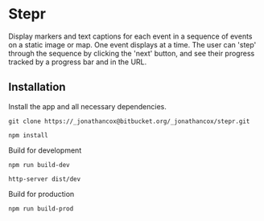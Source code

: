 Stepr
====
Display markers and text captions for each event in a sequence of events on a static image or map. One event displays at a time. The user can 'step' through the sequence by clicking the 'next' button, and see their progress tracked by a progress bar and in the URL. 

Installation
------------
Install the app and all necessary dependencies.
```
git clone https://_jonathancox@bitbucket.org/_jonathancox/stepr.git

npm install
```

Build for development
```
npm run build-dev

http-server dist/dev
```

Build for production
```
npm run build-prod
```
